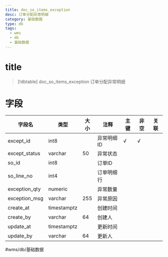 ```yaml
---
title: doc_so_items_exception
desc: 订单分配异常明细
category: 基础数据
type: db
tags:
  - wms
  - db
  - 基础数据
---
```


# title
>[!dbtable] doc_so_items_exception
> 订单分配异常明细

# 字段
| 字段名 | 类型 | 大小 | 注释 | 主键 | 非空 | 关联 |
| --- | --- | --- | --- | --- | --- | --- |
| except_id | int8 |  | 异常明细ID | √ | √ |  |
| except_status | varchar | 50 | 异常状态 |  |  |  |
| so_id | int8 |  | 订单ID |  |  |  |
| so_line_no | int4 |  | 订单明细行 |  |  |  |
| exception_qty | numeric |  | 异常数量 |  |  |  |
| exception_msg | varchar | 255 | 异常原因 |  |  |  |
| create_at | timestamptz |  | 创建时间 |  |  |  |
| create_by | varchar | 64 | 创建人 |  |  |  |
| update_at | timestamptz |  | 更新时间 |  |  |  |
| update_by | varchar | 64 | 更新人 |  |  |  |
#wms/db/基础数据
